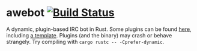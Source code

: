 # awebot [![Build Status](https://travis-ci.org/aatxe/awebot.svg?branch=master)](https://travis-ci.org/aatxe/awebot) #
A dynamic, plugin-based IRC bot in Rust. Some plugins can be found [here](https://github.com/aatxe/awebot-plugins), 
including [a template](https://github.com/aatxe/awebot-plugins/tree/master/template). Plugins (and
the binary) may crash or behave strangely. Try compiling with `cargo rustc -- -Cprefer-dynamic`.
